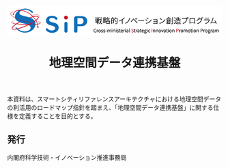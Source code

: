 <div align="center"><img src="img/sip-logo.png" alt="戦略的イノベーション創造プログラム" /></div>

<h1 style="margin-bottom: 2em; text-align: center;">地理空間データ連携基盤</h1>

本資料は、スマートシティリファレンスアーキテクチャにおける地理空間データの利活用のロードマップ指針を踏まえ、「地理空間データ連携基盤」に関する仕様を定義することを目的とする。

## 発行

内閣府科学技術・イノベーション推進事務局